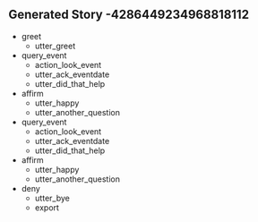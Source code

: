 ## Generated Story -4286449234968818112
* greet
    - utter_greet
* query_event
    - action_look_event
    - utter_ack_eventdate
    - utter_did_that_help
* affirm
    - utter_happy
    - utter_another_question
* query_event
    - action_look_event
    - utter_ack_eventdate
    - utter_did_that_help
* affirm
    - utter_happy
    - utter_another_question
* deny
    - utter_bye
    - export


